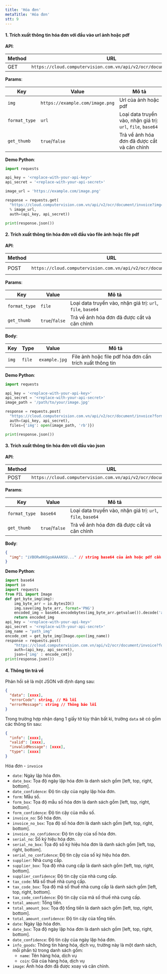 ```yaml
---
title: 'Hóa đơn'
metaTitle: 'Hóa đơn'
stt: 9
---
```


#### 1. Trích xuất thông tin hóa đơn với đầu vào url ảnh hoặc pdf

**API**:

| Method | URL                                                               |
| ------ | ----------------------------------------------------------------- |
| GET    | `https://cloud.computervision.com.vn/api/v2/ocr/document/invoice` |

**Params**:

| Key           | Value                           | Mô tả                                                       |
| ------------- | ------------------------------- | ----------------------------------------------------------- |
| `img`         | `https://example.com/image.png` | Url của ảnh hoặc pdf                                        |
| `format_type` | `url`                           | Loại data truyền vào, nhận giá trị: `url`, `file`, `base64` |
| `get_thumb`   | `true`/`false`                  | Trả về ảnh hóa đơn đã được cắt và căn chỉnh                 |

**Demo Python**:

```python
import requests

api_key = '<replace-with-your-api-key>'
api_secret = '<replace-with-your-api-secret>'

image_url = 'https://example.com/image.png'

response = requests.get(
  "https://cloud.computervision.com.vn/api/v2/ocr/document/invoice?img=%s&format_type=url&get_thumb=false"
  % image_url,
  auth=(api_key, api_secret))

print(response.json())

```

#### 2. Trích xuất thông tin hóa đơn với đầu vào file ảnh hoặc file pdf

**API**:

| Method | URL                                                               | content-type          |
| ------ | ----------------------------------------------------------------- | --------------------- |
| POST   | `https://cloud.computervision.com.vn/api/v2/ocr/document/invoice` | `multipart/form-data` |

**Params**:

| Key           | Value          | Mô tả                                                       |
| ------------- | -------------- | ----------------------------------------------------------- |
| `format_type` | `file`         | Loại data truyền vào, nhận giá trị: `url`, `file`, `base64` |
| `get_thumb`   | `true`/`false` | Trả về ảnh hóa đơn đã được cắt và căn chỉnh                 |

**Body**:

| Key   | Type   | Value         | Mô tả                                                   |
| ----- | ------ | ------------- | ------------------------------------------------------- |
| `img` | `file` | `example.jpg` | File ảnh hoặc file pdf hóa đơn cần trích xuất thông tin |

**Demo Python**:

```python
import requests

api_key = '<replace-with-your-api-key>'
api_secret = '<replace-with-your-api-secret>'
image_path = '/path/to/your/image.jpg'

response = requests.post(
  "https://cloud.computervision.com.vn/api/v2/ocr/document/invoice?format_type=file&get_thumb=false",
  auth=(api_key, api_secret),
  files={'img': open(image_path, 'rb')})

print(response.json())

```

#### 3. Trích xuất thông tin hóa đơn với đầu vào json

**API**:

| Method | URL                                                               | content-type       |
| ------ | ----------------------------------------------------------------- | ------------------ |
| POST   | `https://cloud.computervision.com.vn/api/v2/ocr/document/invoice` | `application/json` |

**Params**:

| Key           | Value          | Mô tả                                                       |
| ------------- | -------------- | ----------------------------------------------------------- |
| `format_type` | `base64`       | Loại data truyền vào, nhận giá trị: `url`, `file`, `base64` |
| `get_thumb`   | `true`/`false` | Trả về ảnh hóa đơn đã được cắt và căn chỉnh                 |

**Body**:

```json
{
  "img": "iVBORw0KGgoAAAANSU..." // string base64 của ảnh hoặc pdf cần trích xuất
}
```

**Demo Python**:

```python
import base64
import io
import requests
from PIL import Image
def get_byte_img(img):
    img_byte_arr = io.BytesIO()
    img.save(img_byte_arr, format='PNG')
    encoded_img = base64.encodebytes(img_byte_arr.getvalue()).decode('ascii')
    return encoded_img
api_key = '<replace-with-your-api-key>'
api_secret = '<replace-with-your-api-secret>'
img_name = "path_img"
encode_cmt = get_byte_img(Image.open(img_name))
response = requests.post(
    "https://cloud.computervision.com.vn/api/v2/ocr/document/invoice?format_type=base64&get_thumb=false",
    auth=(api_key, api_secret),
    json={'img' : encode_cmt})
print(response.json())
```

#### 4. Thông tin trả về

Phản hồi sẽ là một JSON với định dạng sau:

```json
{
  "data": [xxxx],
  "errorCode": string, // Mã lỗi
  "errorMessage": string // Thông báo lỗi
}
```

Trong trường hợp nhận dạng 1 giấy tờ tùy thân bất kì, trường `data` sẽ có gồm các thông tin sau:

```json
{
  "info": [xxxx],
  "valid": [xxxx],
  "invalidMessage": [xxxx],
  "type": [xxxx]
}
```

Hóa đơn - `invoice`

- `date`: Ngày lập hóa đơn.
- `date_box`: Tọa độ ngày lập hóa đơn là danh sách gồm [left, top, right, bottom].
- `date_confidence`: Độ tin cậy của ngày lập hóa đơn.
- `form`: Mẫu số.
- `form_box`: Tọa độ mẫu số hóa đơn là danh sách gồm [left, top, right, bottom].
- `form_confidence`: Độ tin cậy của mẫu số.
- `invoice_no`: Số hóa đơn.
- `invoice_no_box`: Tọa độ số hóa đơn là danh sách gồm [left, top, right, bottom].
- `invoice_no_confidence`: Độ tin cậy của số hóa đơn.
- `serial_no`: Số ký hiệu hóa đơn.
- `serial_no_box`: Tọa độ số ký hiệu hóa đơn là danh sách gồm [left, top, right, bottom].
- `serial_no_confidence`: Độ tin cậy của số ký hiệu hóa đơn.
- `supplier`: Nhà cung cấp.
- `supplier_box`: Tọa độ nhà cung cấp là danh sách gồm [left, top, right, bottom].
- `supplier_confidence`: Độ tin cậy của nhà cung cấp.
- `tax_code`: Mã số thuế nhà cung cấp.
- `tax_code_box`: Tọa độ mã số thuế nhà cung cấp là danh sách gồm [left, top, right, bottom].
- `tax_code_confidence`: Độ tin cậy của mã số thuế nhà cung cấp.
- `total_amount`: Tổng tiền.
- `total_amount_box`: Tọa độ tổng tiền là danh sách gồm [left, top, right, bottom].
- `total_amount_confidence`: Độ tin cậy của tổng tiền.
- `date`: Ngày lập hóa đơn.
- `date_box`: Tọa độ ngày lập hóa đơn là danh sách gồm [left, top, right, bottom].
- `date_confidence`: Độ tin cậy của ngày lập hóa đơn.
- `info_goods`: Thông tin hàng hóa, dịch vụ, trường này là một danh sách, mỗi phần tử trong danh sách gồm:
  - `name`: Tên hàng hóa, dịch vụ
  - `coin`: Giá của hàng hóa, dịch vụ
- `image`: Ảnh hóa đơn đã được xoay và căn chỉnh.
